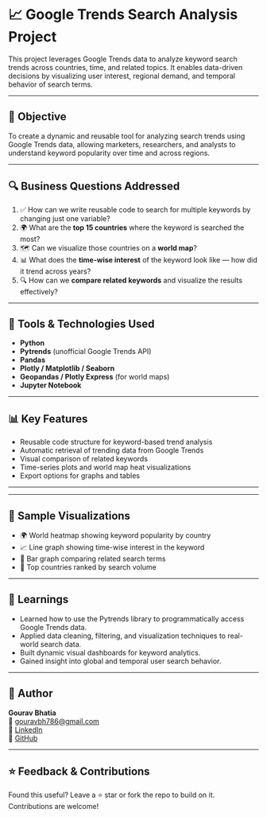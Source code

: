 # 📈 Google Trends Search Analysis Project

This project leverages Google Trends data to analyze keyword search trends across countries, time, and related topics. It enables data-driven decisions by visualizing user interest, regional demand, and temporal behavior of search terms.

---

## 📌 Objective

To create a dynamic and reusable tool for analyzing search trends using Google Trends data, allowing marketers, researchers, and analysts to understand keyword popularity over time and across regions.

---

## 🔍 Business Questions Addressed

1. ✅ How can we write reusable code to search for multiple keywords by changing just one variable?
2. 🌍 What are the **top 15 countries** where the keyword is searched the most?
3. 🗺️ Can we visualize those countries on a **world map**?
4. 📊 What does the **time-wise interest** of the keyword look like — how did it trend across years?
5. 🔍 How can we **compare related keywords** and visualize the results effectively?

---

## 🧰 Tools & Technologies Used

- **Python**
- **Pytrends** (unofficial Google Trends API)
- **Pandas**
- **Plotly / Matplotlib / Seaborn**
- **Geopandas / Plotly Express** (for world maps)
- **Jupyter Notebook**

---

## 📊 Key Features

- Reusable code structure for keyword-based trend analysis
- Automatic retrieval of trending data from Google Trends
- Visual comparison of related keywords
- Time-series plots and world map heat visualizations
- Export options for graphs and tables

---

---

## 📸 Sample Visualizations

- 🌍 World heatmap showing keyword popularity by country
- 📈 Line graph showing time-wise interest in the keyword
- 🔁 Bar graph comparing related search terms
- 🧠 Top countries ranked by search volume

---

## 🧠 Learnings

- Learned how to use the Pytrends library to programmatically access Google Trends data.
- Applied data cleaning, filtering, and visualization techniques to real-world search data.
- Built dynamic visual dashboards for keyword analytics.
- Gained insight into global and temporal user search behavior.

---

## 👤 Author

**Gourav Bhatia**  
📧 [gouravbh786@gmail.com](mailto:gouravbh786@gmail.com)  
🔗 [LinkedIn](https://www.linkedin.com/in/gourav-bhatia-418ba0289)  
🔗 [GitHub](https://github.com/Gourav123125)

---

## ⭐ Feedback & Contributions

Found this useful? Leave a ⭐ star or fork the repo to build on it.  
Contributions are welcome!
